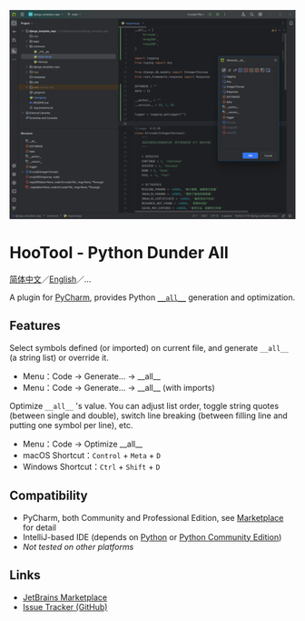 [![示意图](./images/diagram_en.png)](https://plugins.jetbrains.com/plugin/24821-hootool--python-dunder-all/)

# HooTool - Python Dunder All

[简体中文](./README.md)／[English](./README_EN.md)／...

A plugin for [PyCharm](https://www.jetbrains.com/pycharm/), provides Python
[`__all__`](https://docs.python.org/3/tutorial/modules.html#importing-from-a-package)
generation and optimization.

## Features

Select symbols defined (or imported) on current file, and generate `__all__` (a string list) or override it.

- Menu：Code → Generate... → \_\_all\_\_
- Menu：Code → Generate... → \_\_all\_\_ (with imports)

Optimize `__all__` 's value. You can adjust list order,
toggle string quotes (between single and double),
switch line breaking (between filling line and putting one symbol per line), etc.

- Menu：Code → Optimize \_\_all\_\_
- macOS Shortcut：`Control` + `Meta` + `D`
- Windows Shortcut：`Ctrl` + `Shift` + `D`

## Compatibility

- PyCharm, both Community and Professional Edition,
  see [Marketplace](https://plugins.jetbrains.com/plugin/24821-hootool--python-dunder-all/versions/) for detail
- IntelliJ-based IDE (depends on [Python](https://plugins.jetbrains.com/plugin/631-python)
  or [Python Community Edition](https://plugins.jetbrains.com/plugin/7322-python-community-edition))
- _Not tested on other platforms_

## Links

- [JetBrains Marketplace](https://plugins.jetbrains.com/plugin/24821-hootool--python-dunder-all/)
- [Issue Tracker \(GitHub\)](https://github.com/aixcyi/intellij-dunder-all/issues)
